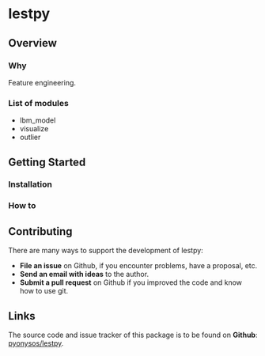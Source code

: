 # lestpy

## Overview
### Why
Feature engineering.

### List of modules
* lbm_model
* visualize
* outlier

## Getting Started
### Installation

### How to

## Contributing
There are many ways to support the development of lestpy:

* **File an issue** on Github, if you encounter problems, have a proposal, etc.
* **Send an email with ideas** to the author.
* **Submit a pull request** on Github if you improved the code and know how to use git.


## Links
The source code and issue tracker of this package is to be found on **Github**: [pyonysos/lestpy].


[pyonysos/lestpy]: https://github.com/pyonysos/lestpy